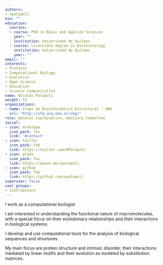 ```yaml
---
authors:
- npalopoli
bio: ""
education:
  courses:
  - course: PhD in Basic and Applied Sciences
    year: ""
    institution: Universidad de Quilmes
  - course: Licenciate degree in Biotechnology
    institution: Universidad de Quilmes
    year: ""
email: ""
interests:
- Proteins
- Computational Biology
- Evolution
- Open Science
- Education
- Science Communication
name: Nicolás Palopoli
weight: 13
organizations: 
- name: Grupo de Bioinformática Estructural - UNQ
  url: "http://ufq.unq.edu.ar/sbg/"
role: General Coordination, Advisory Committee
social:
- icon: envelope
  icon_pack: fas
  link: '#contact'
- icon: twitter
  icon_pack: fab
  link: https://twitter.com/NPalopoli
- icon: globe
  icon_pack: fas
  link: https://about.me/npalopoli
- icon: github
  icon_pack: fab
  link: https://github.com/npalopoli
superuser: false
user_groups:
- Contributors
---
```


I work as a computational biologist.

I am interested in understanding the functional nature of macromolecules, with a special focus on their evolutionary relationships and their interactions in biological systems.

I develop and use computational tools for the analysis of biological sequences and structures.

My main focus are protein structure and intrinsic disorder, their interactions mediated by linear motifs and their evolution as modeled by substitution matrices.

